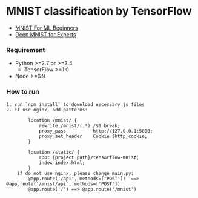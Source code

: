# MNIST classification by TensorFlow #

- [MNIST For ML Beginners](https://www.tensorflow.org/tutorials/mnist/beginners/)
- [Deep MNIST for Experts](https://www.tensorflow.org/tutorials/mnist/pros/)

### Requirement ###

- Python >=2.7 or >=3.4
  - TensorFlow >=1.0
- Node >=6.9


### How to run ###

    1. run `npm install` to download necessary js files
    2. if use nginx, add patterns:

            location /mnist/ {
                rewrite /mnist/(.*) /$1 break;
                proxy_pass          http://127.0.0.1:5000;
                proxy_set_header    Cookie $http_cookie;
            }

            location /static/ {
                root {project path}/tensorflow-mnist;
                index index.html;
            }
        if do not use nginx, please change main.py:
            @app.route('/api', methods=['POST'])  ==>  @app.route('/mnist/api', methods=['POST'])
            @app.route('/') ==> @app.route('/mnist')
        
